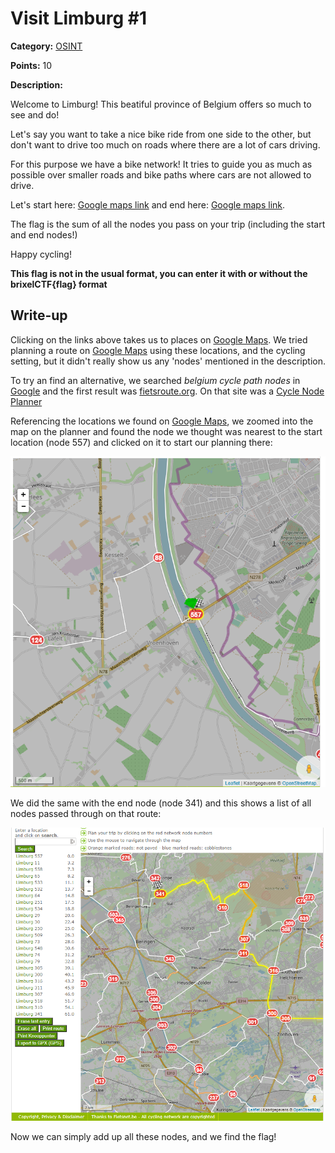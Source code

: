 # Visit Limburg #1
**Category:** [OSINT](../README.md)

**Points:** 10

**Description:**

Welcome to Limburg! This beatiful province of Belgium offers so much to see and do!

Let's say you want to take a nice bike ride from one side to the other, but don't want to drive too much on roads where there are a lot of cars driving.

For this purpose we have a bike network! It tries to guide you as much as possible over smaller roads and bike paths where cars are not allowed to drive.

Let's start here: [Google maps link](https://www.google.com/maps/place/Maastrichtersteenweg+201,+3770+Riemst/@50.8333603,5.637255,15.25z/data=!4m5!3m4!1s0x47c0e88b020d50a5:0x81a9e3b139856acb!8m2!3d50.8316796!4d5.6442194) and end here: [Google maps link](https://www.google.com/maps/place/Steenstortstraat,+3581+Beringen/@51.078121,5.2380936,16.5z/data=!4m5!3m4!1s0x47c13016b7f3699f:0xcf71d3a220658e79!8m2!3d51.0784705!4d5.2415842).

The flag is the sum of all the nodes you pass on your trip (including the start and end nodes!)

Happy cycling!

**This flag is not in the usual format, you can enter it with or without the brixelCTF{flag} format**

## Write-up
Clicking on the links above takes us to places on [Google Maps](https://www.google.co.uk/maps). We tried planning a route on [Google Maps](https://www.google.com/maps/dir/Maastrichtersteenweg+201,+3770+Riemst,+Belgium/Steenstortstraat,+3581+Beringen,+Belgium/@50.9644144,5.2962569,14z/data=!4m14!4m13!1m5!1m1!1s0x47c0e88b020d50a5:0x81a9e3b139856acb!2m2!1d5.6442194!2d50.8316796!1m5!1m1!1s0x47c130127423d8f1:0xb39bf96634d90017!2m2!1d5.2370231!2d51.0771019!3e1) using these locations, and the cycling setting, but it didn't really show us any 'nodes' mentioned in the description.

To try an find an alternative, we searched *belgium cycle path nodes* in [Google](https://www.google.com/) and the first result was [fietsroute.org](https://www.fietsroute.org/Cycle-Networks.php). On that site was a [Cycle Node Planner](https://www.fietsroute.org/cycle-node-planner)

Referencing the locations we found on [Google Maps](https://www.google.co.uk/maps), we zoomed into the map on the planner and found the node we thought was nearest to the start location (node 557) and clicked on it to start our planning there:

![Start Node](start_node.png)

We did the same with the end node (node 341) and this shows a list of all nodes passed through on that route:

![End Node](end_node.png)

Now we can simply add up all these nodes, and we find the flag!

